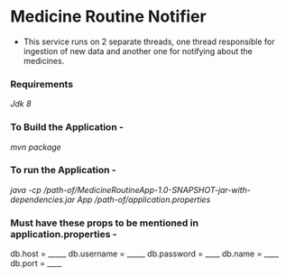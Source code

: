 # Medicine Routine Notifier

* This service runs on 2 separate threads, one thread responsible for ingestion of new data and another one for notifying about the medicines.
### Requirements
_Jdk 8_
### To Build the Application - 
_mvn package_
### To run the Application -
_java -cp /path-of/MedicineRoutineApp-1.0-SNAPSHOT-jar-with-dependencies.jar App /path-of/application.properties_
### Must have these props to be mentioned in application.properties -

db.host = _____
db.username = _____ 
db.password = ____
db.name = ____
db.port = ____
